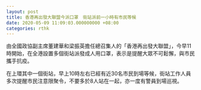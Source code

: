 ```yaml
---
layout: post
title: 香港再出發大聯盟今派口罩　街站派前一小時有市民等候
date: 2020-05-09 11:09:03.000000000 +08:00
categories: rthk
---
```


由全國政協副主席董建華和梁振英擔任總召集人的「香港再出發大聯盟」，今早11時開始，在全港設置多個街站派發成人用口罩，表示是提醒大眾不可鬆懈，與市民攜手抗疫。

在上環其中一個街站，早上10時左右已經有近30名市民到場等候，街站工作人員多次提醒市民注意限聚令，不要多於8人站在一起，亦一度有警員到場巡視。
